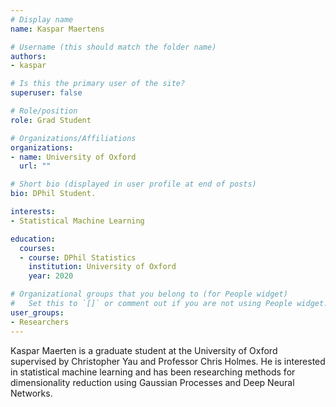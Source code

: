```yaml
---
# Display name
name: Kaspar Maertens

# Username (this should match the folder name)
authors:
- kaspar

# Is this the primary user of the site?
superuser: false

# Role/position
role: Grad Student

# Organizations/Affiliations
organizations:
- name: University of Oxford
  url: ""

# Short bio (displayed in user profile at end of posts)
bio: DPhil Student.

interests:
- Statistical Machine Learning

education:
  courses:
  - course: DPhil Statistics
    institution: University of Oxford
    year: 2020

# Organizational groups that you belong to (for People widget)
#   Set this to `[]` or comment out if you are not using People widget.
user_groups:
- Researchers
---
```


Kaspar Maerten is a graduate student at the University of Oxford supervised by Christopher Yau and Professor Chris Holmes. He is interested in statistical machine learning and has been researching methods for dimensionality reduction using Gaussian Processes and Deep Neural Networks.
